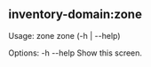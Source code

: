 ## inventory-domain:zone

Usage:
  zone
  zone (-h | --help)

Options:
  -h --help     Show this screen.
